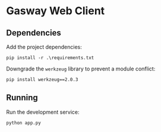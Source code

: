 # Gasway Web Client

## Dependencies

Add the project dependencies:
```
pip install -r .\requirements.txt
```

Downgrade the `werkzeug` library to prevent a module conflict:
```
pip install werkzeug==2.0.3
```

## Running

Run the development service:
```
python app.py
```
